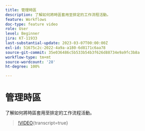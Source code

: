 ```yaml
---
title: 管理時區
description: 了解如何將時區套用至排定的工作流程活動。
feature: Workflows
doc-type: feature video
role: User
level: Beginner
jira: KT-11933
last-substantial-update: 2023-03-07T00:00:00Z
exl-id: 51675c2c-2022-4a9a-a180-6d8171c6aa78
source-git-commit: 35e036486c5b533b54b3f626d88734e9a9fc3b8a
workflow-type: tm+mt
source-wordcount: '28'
ht-degree: 100%

---
```


# 管理時區

了解如何將時區套用至排定的工作流程活動。

>[!VIDEO](https://video.tv.adobe.com/v/3416040?quality=12&learn=on){transcript=true}
